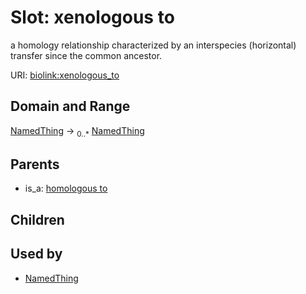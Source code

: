 
# Slot: xenologous to


a homology relationship characterized by an interspecies (horizontal) transfer since the common ancestor.

URI: [biolink:xenologous_to](https://w3id.org/biolink/vocab/xenologous_to)

## Domain and Range

[NamedThing](NamedThing.md) ->  <sub>0..*</sub> [NamedThing](NamedThing.md)

## Parents

 *  is_a: [homologous to](homologous_to.md)

## Children


## Used by

 * [NamedThing](NamedThing.md)
